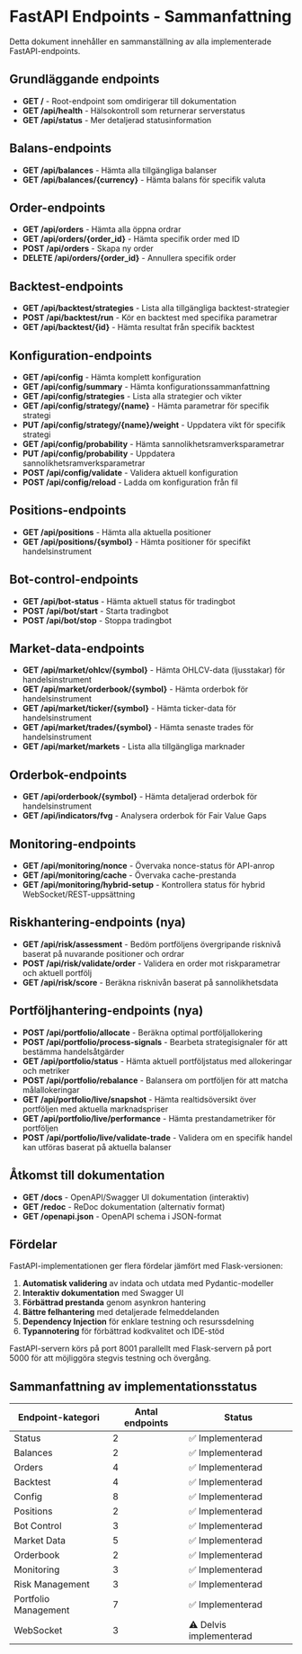 # FastAPI Endpoints - Sammanfattning

Detta dokument innehåller en sammanställning av alla implementerade FastAPI-endpoints.

## Grundläggande endpoints

- **GET /** - Root-endpoint som omdirigerar till dokumentation
- **GET /api/health** - Hälsokontroll som returnerar serverstatus
- **GET /api/status** - Mer detaljerad statusinformation

## Balans-endpoints

- **GET /api/balances** - Hämta alla tillgängliga balanser
- **GET /api/balances/{currency}** - Hämta balans för specifik valuta

## Order-endpoints

- **GET /api/orders** - Hämta alla öppna ordrar
- **GET /api/orders/{order_id}** - Hämta specifik order med ID
- **POST /api/orders** - Skapa ny order
- **DELETE /api/orders/{order_id}** - Annullera specifik order

## Backtest-endpoints

- **GET /api/backtest/strategies** - Lista alla tillgängliga backtest-strategier
- **POST /api/backtest/run** - Kör en backtest med specifika parametrar
- **GET /api/backtest/{id}** - Hämta resultat från specifik backtest

## Konfiguration-endpoints

- **GET /api/config** - Hämta komplett konfiguration
- **GET /api/config/summary** - Hämta konfigurationssammanfattning
- **GET /api/config/strategies** - Lista alla strategier och vikter
- **GET /api/config/strategy/{name}** - Hämta parametrar för specifik strategi
- **PUT /api/config/strategy/{name}/weight** - Uppdatera vikt för specifik strategi
- **GET /api/config/probability** - Hämta sannolikhetsramverksparametrar
- **PUT /api/config/probability** - Uppdatera sannolikhetsramverksparametrar
- **POST /api/config/validate** - Validera aktuell konfiguration
- **POST /api/config/reload** - Ladda om konfiguration från fil

## Positions-endpoints

- **GET /api/positions** - Hämta alla aktuella positioner
- **GET /api/positions/{symbol}** - Hämta positioner för specifikt handelsinstrument

## Bot-control-endpoints

- **GET /api/bot-status** - Hämta aktuell status för tradingbot
- **POST /api/bot/start** - Starta tradingbot
- **POST /api/bot/stop** - Stoppa tradingbot

## Market-data-endpoints

- **GET /api/market/ohlcv/{symbol}** - Hämta OHLCV-data (ljusstakar) för handelsinstrument
- **GET /api/market/orderbook/{symbol}** - Hämta orderbok för handelsinstrument
- **GET /api/market/ticker/{symbol}** - Hämta ticker-data för handelsinstrument
- **GET /api/market/trades/{symbol}** - Hämta senaste trades för handelsinstrument
- **GET /api/market/markets** - Lista alla tillgängliga marknader

## Orderbok-endpoints

- **GET /api/orderbook/{symbol}** - Hämta detaljerad orderbok för handelsinstrument
- **GET /api/indicators/fvg** - Analysera orderbok för Fair Value Gaps

## Monitoring-endpoints

- **GET /api/monitoring/nonce** - Övervaka nonce-status för API-anrop
- **GET /api/monitoring/cache** - Övervaka cache-prestanda
- **GET /api/monitoring/hybrid-setup** - Kontrollera status för hybrid WebSocket/REST-uppsättning

## Riskhantering-endpoints (nya)

- **GET /api/risk/assessment** - Bedöm portföljens övergripande risknivå baserat på nuvarande positioner och ordrar
- **POST /api/risk/validate/order** - Validera en order mot riskparametrar och aktuell portfölj
- **GET /api/risk/score** - Beräkna risknivån baserat på sannolikhetsdata

## Portföljhantering-endpoints (nya)

- **POST /api/portfolio/allocate** - Beräkna optimal portföljallokering
- **POST /api/portfolio/process-signals** - Bearbeta strategisignaler för att bestämma handelsåtgärder
- **GET /api/portfolio/status** - Hämta aktuell portföljstatus med allokeringar och metriker
- **POST /api/portfolio/rebalance** - Balansera om portföljen för att matcha målallokeringar
- **GET /api/portfolio/live/snapshot** - Hämta realtidsöversikt över portföljen med aktuella marknadspriser
- **GET /api/portfolio/live/performance** - Hämta prestandametriker för portföljen
- **POST /api/portfolio/live/validate-trade** - Validera om en specifik handel kan utföras baserat på aktuella balanser

## Åtkomst till dokumentation

- **GET /docs** - OpenAPI/Swagger UI dokumentation (interaktiv)
- **GET /redoc** - ReDoc dokumentation (alternativ format)
- **GET /openapi.json** - OpenAPI schema i JSON-format

## Fördelar

FastAPI-implementationen ger flera fördelar jämfört med Flask-versionen:

1. **Automatisk validering** av indata och utdata med Pydantic-modeller
2. **Interaktiv dokumentation** med Swagger UI
3. **Förbättrad prestanda** genom asynkron hantering
4. **Bättre felhantering** med detaljerade felmeddelanden
5. **Dependency Injection** för enklare testning och resurssdelning
6. **Typannotering** för förbättrad kodkvalitet och IDE-stöd

FastAPI-servern körs på port 8001 parallellt med Flask-servern på port 5000 för att möjliggöra stegvis testning och övergång. 

## Sammanfattning av implementationsstatus

| Endpoint-kategori | Antal endpoints | Status |
|-------------------|----------------|--------|
| Status | 2 | ✅ Implementerad |
| Balances | 2 | ✅ Implementerad |
| Orders | 4 | ✅ Implementerad |
| Backtest | 4 | ✅ Implementerad |
| Config | 8 | ✅ Implementerad |
| Positions | 2 | ✅ Implementerad |
| Bot Control | 3 | ✅ Implementerad |
| Market Data | 5 | ✅ Implementerad |
| Orderbook | 2 | ✅ Implementerad |
| Monitoring | 3 | ✅ Implementerad |
| Risk Management | 3 | ✅ Implementerad |
| Portfolio Management | 7 | ✅ Implementerad |
| WebSocket | 3 | ⚠️ Delvis implementerad | 